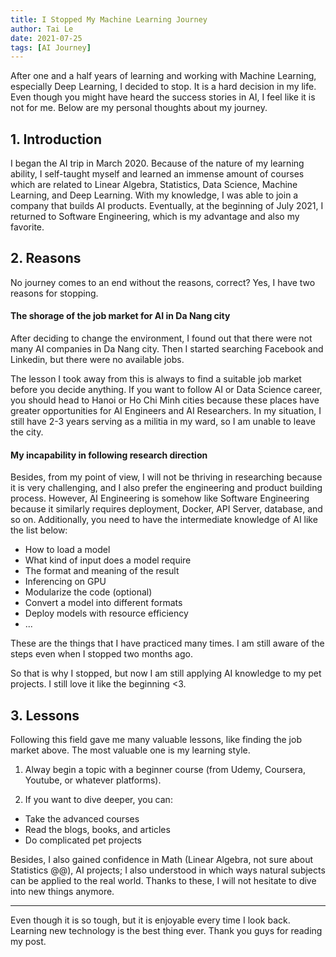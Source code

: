 ```yaml
---
title: I Stopped My Machine Learning Journey
author: Tai Le
date: 2021-07-25
tags: [AI Journey]
---
```


After one and a half years of learning and working with Machine Learning, especially Deep Learning, I decided to stop. It is a hard decision in my life. Even though you might have heard the success stories in AI, I feel like it is not for me. Below are my personal thoughts about my journey.


## 1. Introduction

I began the AI trip in March 2020. Because of the nature of my learning ability, I self-taught myself and learned an immense amount of courses which are related to Linear Algebra, Statistics, Data Science, Machine Learning, and Deep Learning. With my knowledge, I was able to join a company that builds AI products. Eventually, at the beginning of July 2021, I returned to Software Engineering, which is my advantage and also my favorite.


## 2. Reasons

No journey comes to an end without the reasons, correct? Yes, I have two reasons for stopping.

#### The shorage of the job market for AI in Da Nang city

After deciding to change the environment, I found out that there were not many AI companies in Da Nang city. Then I started searching Facebook and Linkedin, but there were no available jobs.

The lesson I took away from this is always to find a suitable job market before you decide anything. If you want to follow AI or Data Science career, you should head to Hanoi or Ho Chi Minh cities because these places have greater opportunities for AI Engineers and AI Researchers. In my situation, I still have 2-3 years serving as a militia in my ward, so I am unable to leave the city.


#### My incapability in following research direction

Besides, from my point of view, I will not be thriving in researching because it is very challenging, and I also prefer the engineering and product building process. However, AI Engineering is somehow like Software Engineering because it similarly requires deployment, Docker, API Server, database, and so on. Additionally, you need to have the intermediate knowledge of AI like the list below:

- How to load a model
- What kind of input does a model require
- The format and meaning of the result
- Inferencing on GPU
- Modularize the code (optional)
- Convert a model into different formats
- Deploy models with resource efficiency
- ...

These are the things that I have practiced many times. I am still aware of the steps even when I stopped two months ago.

So that is why I stopped, but now I am still applying AI knowledge to my pet projects. I still love it like the beginning <3.


## 3. Lessons

Following this field gave me many valuable lessons, like finding the job market above. The most valuable one is my learning style.

1. Alway begin a topic with a beginner course (from Udemy, Coursera, Youtube, or whatever platforms).

2. If you want to dive deeper, you can:
- Take the advanced courses
- Read the blogs, books, and articles
- Do complicated pet projects

Besides, I also gained confidence in Math (Linear Algebra, not sure about Statistics @@), AI projects; I also understood in which ways natural subjects can be applied to the real world. Thanks to these, I will not hesitate to dive into new things anymore.

---

Even though it is so tough, but it is enjoyable every time I look back. Learning new technology is the best thing ever. Thank you guys for reading my post.
